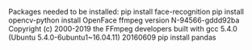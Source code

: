 Packages needed to be installed:
pip install face-recognition
pip install opencv-python
install OpenFace
ffmpeg version N-94566-gddd92ba Copyright (c) 2000-2019 the FFmpeg developers
  built with gcc 5.4.0 (Ubuntu 5.4.0-6ubuntu1~16.04.11) 20160609
pip install pandas
